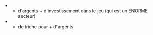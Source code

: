 
+ + d'argents + d'investissement dans le jeu (qui est un ENORME secteur)
+ + de triche pour + d'argents